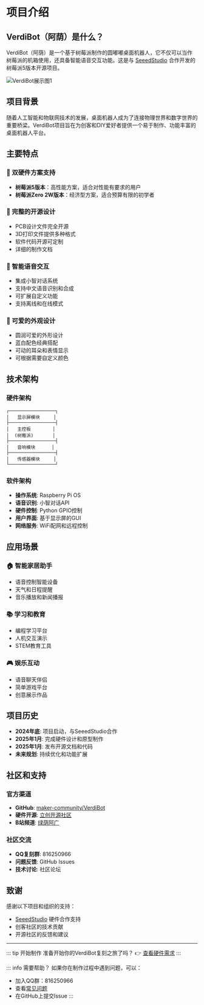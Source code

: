 # 项目介绍

## VerdiBot（阿荫）是什么？

VerdiBot（阿荫）是一个基于树莓派制作的圆嘟嘟桌面机器人，它不仅可以当作树莓派的机箱使用，还具备智能语音交互功能。这是与 [SeeedStudio](https://www.seeedstudio.com/) 合作开发的树莓派5版本开源项目。

![VerdiBot展示图1](/show1.jpg)

## 项目背景

随着人工智能和物联网技术的发展，桌面机器人成为了连接物理世界和数字世界的重要桥梁。VerdiBot项目旨在为创客和DIY爱好者提供一个易于制作、功能丰富的桌面机器人平台。

## 主要特点

### 🤖 双硬件方案支持
- **树莓派5版本**：高性能方案，适合对性能有要求的用户
- **树莓派Zero 2W版本**：经济型方案，适合预算有限的初学者

### 🔧 完整的开源设计
- PCB设计文件完全开源
- 3D打印文件提供多种格式
- 软件代码开源可定制
- 详细的制作文档

### 💬 智能语音交互
- 集成小智对话系统
- 支持中文语音识别和合成
- 可扩展自定义功能
- 支持离线和在线模式

### 🎨 可爱的外观设计
- 圆润可爱的外形设计
- 蓝白配色经典搭配  
- 可动的耳朵和表情显示
- 可根据需要自定义颜色

## 技术架构

### 硬件架构
```
┌─────────────────┐
│   显示屏模块     │
├─────────────────┤
│   主控板        │
│  (树莓派)       │
├─────────────────┤
│   音响模块      │
├─────────────────┤
│   传感器模块     │
└─────────────────┘
```

### 软件架构
- **操作系统**: Raspberry Pi OS
- **语音识别**: 小智对话API
- **硬件控制**: Python GPIO控制
- **用户界面**: 基于显示屏的GUI
- **网络服务**: WiFi配网和远程控制

## 应用场景

### 🏠 智能家居助手
- 语音控制智能设备
- 天气和日程提醒
- 音乐播放和新闻播报

### 📚 学习和教育
- 编程学习平台
- 人机交互演示
- STEM教育工具

### 🎮 娱乐互动
- 语音聊天伴侣
- 简单游戏平台
- 创意展示作品

## 项目历史

- **2024年底**: 项目启动，与SeeedStudio合作
- **2025年1月**: 完成硬件设计和原型制作
- **2025年1月**: 发布开源文档和代码
- **未来规划**: 持续优化和功能扩展

## 社区和支持

### 官方渠道
- **GitHub**: [maker-community/VerdiBot](https://github.com/maker-community/VerdiBot)
- **硬件开源**: [立创开源社区](https://oshwhub.com/greenshade/verdibot)
- **B站频道**: [绿荫阿广](https://space.bilibili.com/25228512)

### 社区交流
- **QQ复刻群**: 816250966
- **问题反馈**: GitHub Issues
- **技术讨论**: 社区论坛

## 致谢

感谢以下项目和组织的支持：
- [SeeedStudio](https://www.seeedstudio.com/) 硬件合作支持
- 创客社区的技术贡献
- 开源社区的反馈和建议

---

::: tip 开始制作
准备开始你的VerdiBot复刻之旅了吗？
👉 [查看硬件需求](/zh/guide/requirements)
:::

::: info 需要帮助？
如果你在制作过程中遇到问题，可以：
- 加入QQ群：816250966
- 查看[常见问题](/zh/appendix/faq)
- 在GitHub上提交Issue
:::